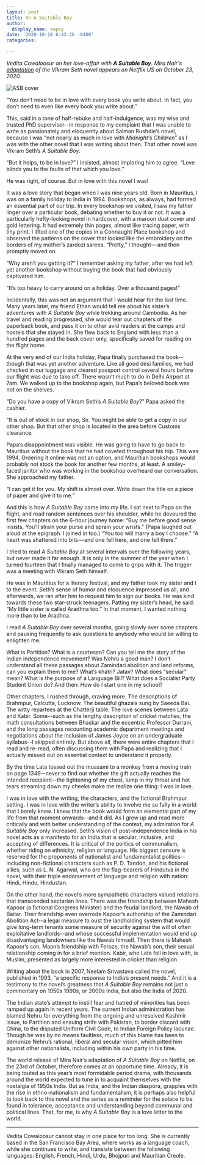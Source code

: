 ```yaml
---
layout: post
title: On A Suitable Boy
author:
  display_name: sepoy
date: '2020-10-18 6:43:26 -0400'
categories:

---
```

*Vedita Cowaloosur on her love-affair with **A Suitable Boy**. Mira Nair's [adaptation](https://variety.com/2020/streaming/asia/a-suitable-boy-bbc-netflix-1234708044/) of the Vikram Seth novel appears on Netflix US on October 23, 2020.*

![ASB cover]({{site.baseurl}}/img/uploads/2020/ASB_netflix.jpg)

“You don’t need to be in love with every book you write about. In fact, you don’t need to even like every book you write about.”

This, said in a tone of half-rebuke and half-indulgence, was my wise and trusted PhD supervisor--in response to my complaint that I was unable to write as passionately and eloquently about Salman Rushdie’s novel, because I was “not nearly as much in love with *Midnight’s Children*” as I was with the other novel that I was writing about then. That other novel was Vikram Seth’s *A Suitable Boy*.

“But it helps, to be in love?” I insisted, almost imploring him to agree.
“Love blinds you to the faults of that which you love.”

He was right, of course. But in love with this novel I was!

It was a love story that began when I was nine years old. Born in Mauritius, I was on a family holiday to India in 1994. Bookshops, as always, had formed an essential part of our trip. In every bookshop we visited, I saw my father linger over a particular book, debating whether to buy it or not. It was a particularly hefty-looking novel in hardcover, with a maroon dust cover and gold lettering. It had extremely thin pages, almost like tracing paper, with tiny print. I lifted one of the copies in a Connaught Place bookshop and observed the patterns on the cover that looked like the embroidery on the borders of my mother’s zardozi sarees. “Pretty,” I thought — and then promptly moved on.

“Why aren’t you getting it?” I remember asking my father, after we had left yet another bookshop without buying the book that had obviously captivated him.

“It’s too heavy to carry around on a holiday. Over a thousand pages!”

Incidentally, this was not an argument that I would hear for the last time. Many years later, my friend Ethan would tell me about his sister’s adventures with *A Suitable Boy* while trekking around Cambodia. As her travel and reading progressed, she would tear out chapters of the paperback book, and pass it on to other avid readers at the camps and hostels that she stayed in. She flew back to England with less than a hundred pages and the back cover only, specifically saved for reading on the flight home.

At the very end of our India holiday, Papa finally purchased the book--though that was yet another adventure. Like all good desi families, we had checked in our luggage and cleared passport control several hours before our flight was due to take off. There wasn’t much to do in Delhi Airport at 7am. We walked up to the bookshop again, but Papa’s beloved book was not on the shelves.

“Do you have a copy of Vikram Seth’s *A Suitable Boy*?” Papa asked the cashier.

“It is out of stock in our shop, Sir. You might be able to get a copy in our other shop. But that other shop is located in the area before Customs clearance.

Papa’s disappointment was visible. He was going to have to go back to Mauritius without the book that he had coveted throughout his trip. This was 1994. Ordering it online was not an option, and Mauritian bookshops would probably not stock the book for another few months, at least.
A smiley-faced janitor who was working in the bookshop overheard our conversation. She approached my father.

“I can get it for you. My shift is almost over. Write down the title on a piece of paper and give it to me.”

And this is how *A Suitable Boy* came into my life. I sat next to Papa on the flight, and read random sentences over his shoulder, while he devoured the first few chapters on the 6-hour journey home:
“Buy me before good sense insists, You’ll strain your purse and sprain your wrists.” (Papa laughed out aloud at the epigraph. I joined in too.) “You too will marry a boy I choose.” “A heart was shattered into bits — and one fell here, and one fell there.”

I tried to read *A Suitable Boy* at several intervals over the following years, but never made it far enough. It is only in the summer of the year when I turned fourteen that I finally managed to come to grips with it. The trigger was a meeting with Vikram Seth himself.

He was in Mauritius for a literary festival, and my father took my sister and I to the event. Seth’s sense of humor and eloquence impressed us all, and afterwards, we ran after him to request him to sign our books. He was kind towards these two star-struck teenagers. Patting my sister’s head, he said: “My little sister is called Aradhna too.” In that moment, I wanted nothing more than to be Aradhna.

I read *A Suitable Boy* over several months, going slowly over some chapters and pausing frequently to ask questions to anybody who would be willing to enlighten me.

What is Partition? What is a courtesan? Can you tell me the story of the Indian independence movement? Was Nehru a good man? I don’t understand all these passages about Zamindari abolition and land reforms, can you explain them to me? What’s khatri? Jatav? What does “secular” mean? What is the purpose of a Language Bill? What does a Socialist Party Student Union do? And then: How do I start one in my school?

Other chapters, I rushed through, craving more. The descriptions of Brahmpur, Calcutta, Lucknow. The beautiful ghazals sung by Saeeda Bai. The witty repartees at the Chatterji table. The love scenes between Lata and Kabir. Some--such as the lengthy description of cricket matches, the math consultations between Bhaskar and the eccentric Professor Durrani, and the long passages recounting academic department meetings and negotiations about the inclusion of James Joyce on an undergraduate syllabus--I skipped entirely. But above all, there were entire chapters that I read and re-read, often discussing them with Papa and realizing that I actually missed out on essential context to understand it properly.

By the time Lata tossed out the mussami to a monkey from a moving train on page 1349--never to find out whether the gift actually reaches the intended recipient--the tightening of my chest, lump in my throat and hot tears streaming down my cheeks make me realize one thing: I was in love.

I was in love with the writing, the characters, and the fictional Brahmpur setting. I was in love with the writer’s ability to involve me so fully in a world that I barely knew. I knew that the book would form an elemental part of my life from that moment onwards--and it did.
As I grew up and read more critically and with better understanding of the context, my admiration for *A Suitable Boy* only increased. Seth’s vision of post-independence India in his novel acts as a manifesto for an India that is secular, inclusive, and accepting of differences. It is critical of the politics of communalism, whether riding on ethnicity, religion or language. His biggest censure is reserved for the proponents of nationalist and fundamentalist politics--including non-fictional characters such as P. D. Tandon, and his fictional allies, such as L. N. Agarwal, who are the flag-bearers of Hindutva in the novel, with their triple endorsement of language and religion with nation: Hindi, Hindu, Hindustan.

On the other hand, the novel’s more sympathetic characters valued relations that transcended sectarian lines. There was the friendship between Mahesh Kapoor (a fictional Congress Minister) and the feudal landlord, the Nawab of Baitar. Their friendship even overrode Kapoor’s authorship of the Zamindari Abolition Act--a legal measure to oust the landholding system that would give long-term tenants some measure of security against the will of often exploitative landlords--and whose successful implementation would end up disadvantaging landowners like the Nawab himself. Then there is Mahesh Kapoor’s son, Maan’s friendship with Feroze, the Nawab’s son, their sexual relationship coming in for a brief mention. Kabir, who Lata fell in love with, is Muslim, presented as largely more interested in cricket than religion.

Writing about the book in 2007, Neelam Srivastava called the novel, published in 1993, “a specific response to India’s present needs.” And it is a testimony to the novel’s greatness that *A Suitable Boy* remains not just a commentary on 1950s 1990s, or 2000s India, but also the India of 2020.

The Indian state’s attempt to instill fear and hatred of minorities has been ramped up again in recent years. The current Indian administration has blamed Nehru for everything from the ongoing and unresolved Kashmir issue, to Partition and ensuing strife with Pakistan, to border discord with China, to the disputed Uniform Civil Code, to Indian Foreign Policy lacunae. Though he was by no means faultless, much of this blame has been to demonize Nehru’s rational, liberal and secular vision, which pitted him against other nationalists, including within his own party in his time.

The world release of Mira Nair’s adaptation of *A Suitable Boy* on Netflix, on the 23rd of October, therefore comes at an opportune time. Already, it is being touted as this year’s most formidable period drama, with thousands around the world expected to tune in to acquaint themselves with the nostalgia of 1950s India. But as India, and the Indian diaspora, grapples with the rise in ethno-nationalism and fundamentalism, it is perhaps also helpful to look back to this novel and the series as a reminder for the solace to be found in tolerance, acceptance and understanding beyond communal and political lines. That, for me, is why *A Suitable Boy* is a love letter to the world.


***

Vedita Cowaloosur cannot stay in one place for too long. She is currently based in the San Francisco Bay Area, where works as a language coach, while she continues to write, and translate between the following languages: English, French, Hindi, Urdu, Bhojpuri and Mauritian Creole.  
